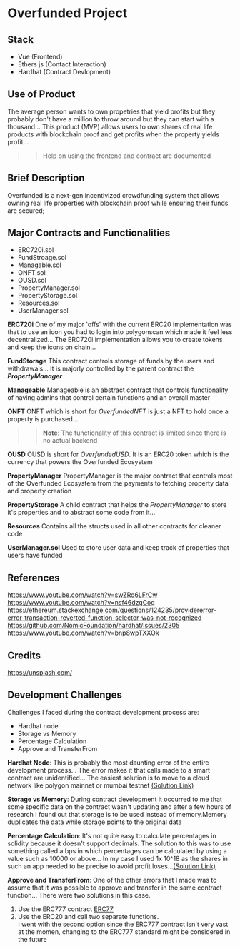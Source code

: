 
# Overfunded Project

## Stack
- Vue (Frontend)
- Ethers js (Contact Interaction)
- Hardhat (Contract Devlopment)

## Use of Product
The average person wants to own propetries that yield profits but they probably don't have a million to throw around but they can start with a thousand... This product (MVP) allows users to own shares of real life products with blockchain proof and get profits when the property yields profit...
>> Help on using the frontend and contract are documented 

## Brief Description
Overfunded is a next-gen incentivized crowdfunding system that allows owning real life properties with blockchain proof while ensuring their funds are secured;

## Major Contracts and Functionalities
- ERC720i.sol
- FundStroage.sol
- Managable.sol
- ONFT.sol
- OUSD.sol
- PropertyManager.sol
- PropertyStorage.sol
- Resources.sol
- UserManager.sol

**ERC720i**
One of my major 'offs' with the current ERC20 implementation was that to use an icon you had to login into polygonscan which made it feel less decentralized... The ERC720i implementation allows you to create tokens and keep the icons on chain...

**FundStorage**
This contract controls storage of funds by the users and withdrawals... It is majorly controlled by the parent contract the ___PropertyManager___

**Manageable**
Manageable is an abstract contract that controls functionality of having admins that control certain functions and an overall master

**ONFT**
ONFT which is short for *OverfundedNFT* is just a NFT to hold once a property is purchased...
>> **Note**: The functionality of this contract is limited since there is no actual backend 

**OUSD**
OUSD  is short for *OverfundedUSD*. It is an ERC20 token which is the currency that powers the Overfunded Ecosystem

**PropertyManager**
PropertyManager is the major contract that controls most of the Overfunded Ecosystem from the payments to fetching property data and property creation

**PropertyStorage**
A child contract that helps the *PropertyManager* to store it's properties and to abstract some code from it...

**Resources**
Contains all the structs used in all other contracts for cleaner code

**UserManager.sol**
Used to store user data and keep track of properties that users have funded

## References
https://www.youtube.com/watch?v=swZRo6LFrCw
https://www.youtube.com/watch?v=nsf46dzgCog
https://ethereum.stackexchange.com/questions/124235/providererror-error-transaction-reverted-function-selector-was-not-recognized
https://github.com/NomicFoundation/hardhat/issues/2305
https://www.youtube.com/watch?v=bnp8wpTXXOk

## Credits
https://unsplash.com/


## Development Challenges
Challenges I faced during the contract development process are:
- Hardhat node
- Storage vs Memory
- Percentage Calculation
- Approve and TransferFrom


**Hardhat Node**: This is probably the most daunting error of the entire development process... The error makes it that calls made to a smart contract are unidentified... The easiest solution is to move to a cloud network like polygon mainnet or mumbai  testnet [(Solution Link)](https://ethereum.stackexchange.com/questions/124235/providererror-error-transaction-reverted-function-selector-was-not-recognized)

**Storage vs Memory**: During contract development it occurred to me that some specific data on the contract wasn't updating and after a few hours of research I found out that storage is to be used instead of memory.Memory duplicates the data while storage points to the original data 


**Percentage Calculation**: It's not quite easy to calculate percentages in solidity because it doesn't support decimals. The solution to this was to use something called a bps in which percentages can be calculated by using a value such as 10000 or above... In my case I used 1x 10^18 as the shares in such an app needed to be precise to avoid profit loses...[(Solution Link)](https://www.youtube.com/watch?v=nsf46dzgCog)

**Approve and TransferFrom**: One of the other errors that I made was to assume that it was possible to approve and transfer in the same contract function... There were two solutions in this case.
1. Use the ERC777 contract [ERC77](https://docs.openzeppelin.com/contracts/4.x/erc777)
2. Use the ERC20 and call two separate functions.  
     I went with the second option since the ERC777 contract isn't very vast at the momen, changing to the ERC777 standard might be considered in the future

